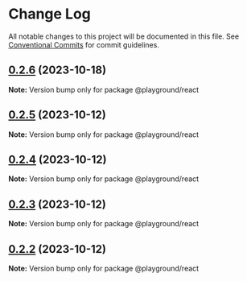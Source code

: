 # Change Log

All notable changes to this project will be documented in this file.
See [Conventional Commits](https://conventionalcommits.org) for commit guidelines.

## [0.2.6](https://github.com/paulAlexSerban/prj--playground-react/compare/@playground/react@0.2.5...@playground/react@0.2.6) (2023-10-18)

**Note:** Version bump only for package @playground/react

## [0.2.5](https://github.com/paulAlexSerban/prj--playground-react/compare/@playground/react@0.2.4...@playground/react@0.2.5) (2023-10-12)

**Note:** Version bump only for package @playground/react

## [0.2.4](https://github.com/paulAlexSerban/prj--playground-react/compare/@playground/react@0.2.3...@playground/react@0.2.4) (2023-10-12)

**Note:** Version bump only for package @playground/react

## [0.2.3](https://github.com/paulAlexSerban/prj--playground-react/compare/@playground/react@0.2.2...@playground/react@0.2.3) (2023-10-12)

**Note:** Version bump only for package @playground/react

## [0.2.2](https://github.com/paulAlexSerban/prj--playground-react/compare/@playground/react@0.2.1...@playground/react@0.2.2) (2023-10-12)

**Note:** Version bump only for package @playground/react

